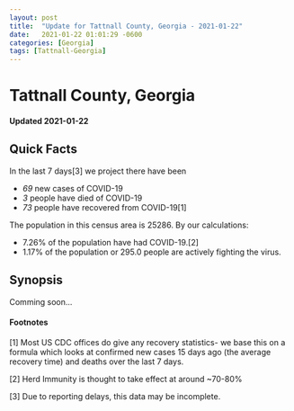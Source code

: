 ```yaml
---
layout: post
title:  "Update for Tattnall County, Georgia - 2021-01-22"
date:   2021-01-22 01:01:29 -0600
categories: [Georgia]
tags: [Tattnall-Georgia]
---
```


# Tattnall County, Georgia
#### Updated 2021-01-22

## Quick Facts

In the last 7 days[3] we project there have been
- *69* new cases of COVID-19
- *3* people have died of COVID-19
- *73* people have recovered from COVID-19[1]

The population in this census area is 25286. By our calculations:
- 7.26% of the population have had COVID-19.[2]
- 1.17% of the population or 295.0 people are actively fighting the virus.

## Synopsis

Comming soon...


#### Footnotes

[1] Most US CDC offices do give any recovery statistics- we base this on a formula which looks at confirmed new cases
15 days ago (the average recovery time) and deaths over the last 7 days.

[2] Herd Immunity is thought to take effect at around ~70-80%

[3] Due to reporting delays, this data may be incomplete.
 
    